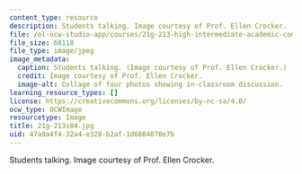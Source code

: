 ```yaml
---
content_type: resource
description: Students talking. Image courtesy of Prof. Ellen Crocker.
file: /ol-ocw-studio-app/courses/21g-213-high-intermediate-academic-communication-spring-2004/47a9a4f432a4e328b2af1d6804070e7b_21g-213s04.jpg
file_size: 68118
file_type: image/jpeg
image_metadata:
  caption: Students talking. (Image courtesy of Prof. Ellen Crocker.)
  credit: Image courtesy of Prof. Ellen Crocker.
  image-alt: Collage of four photos showing in-classroom discussion.
learning_resource_types: []
license: https://creativecommons.org/licenses/by-nc-sa/4.0/
ocw_type: OCWImage
resourcetype: Image
title: 21g-213s04.jpg
uid: 47a9a4f4-32a4-e328-b2af-1d6804070e7b
---
```

Students talking. Image courtesy of Prof. Ellen Crocker.